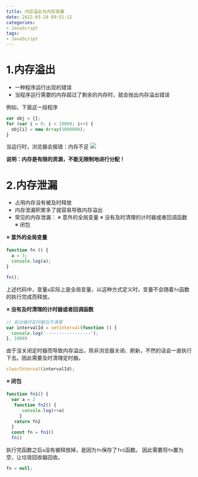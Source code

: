```yaml
---
title: 内存溢出与内存泄漏
date: 2022-03-20 09:51:12
categories:
- JavaScript
tags:
- JavaScript
---
```


# 1.内存溢出
+ 一种程序运行出现的错误
+ 当程序运行需要的内存超过了剩余的内存时，就会抛出内存溢出错误

例如，下面这一段程序
```javascript
var obj = {};
for (var i = 0; i < 10000; i++) {
  obj[i] = new Array(1000000);
}
```
当运行时，浏览器会报错：内存不足
![](https://cdn.jsdelivr.net/gh/qw-null/BlogImages/20220320101217.png)

<b>说明：内存是有限的资源，不能无限制地进行分配！</b>

# 2.内存泄漏
* 占用内存没有被及时释放
* 内存泄漏积累多了就容易导致内存溢出
* 常见的内存泄漏：
※ 意外的全局变量
※ 没有及时清理的计时器或者回调函数
※ 闭包

<b>⭐ 意外的全局变量</b>

```javascript
function fn () {
  a = 3;
  console.log(a);
}

fn();
```
上述代码中，变量```a```实际上是全局变量，以这种方式定义时，变量不会随着```fn```函数的执行完成而释放。

<b>⭐ 没有及时清理的计时器或者回调函数</b>

```javascript
// 启动循环定时器后不清理
var intervalId = setInterval(function () {
  console.log('-----------------');
}, 1000)
```
由于没关闭定时器而导致内存溢出，除非浏览器关闭、刷新，不然的话会一直执行下去。因此需要及时清理定时器。
```javascript
clearInterval(intervalId);
```

<b>⭐ 闭包</b>

```javascript
function fn1() {
  var a = 2
   function fn2() {
      console.log(++a)
     }
   return fn2
  }
  const fn = fn1()
  fn()
```
执行完函数之后```a```没有被释放掉，是因为```fn```保存了```fn1```函数。
因此需要将```fn```置为空，让垃圾回收器回收。
```javascript
fn = null;
```